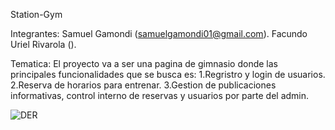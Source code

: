 Station-Gym

Integrantes:
Samuel Gamondi (samuelgamondi01@gmail.com).
Facundo Uriel Rivarola ().

Tematica:
El proyecto va a ser una pagina de gimnasio donde las principales funcionalidades que se busca es:
1.Regristro y login de usuarios.
2.Reserva de horarios para entrenar.
3.Gestion de publicaciones informativas, control interno de reservas y usuarios por parte del admin.

![DER](https://github.com/user-attachments/assets/7daf37a0-6e00-4f4f-955e-4e3ceea38910)
